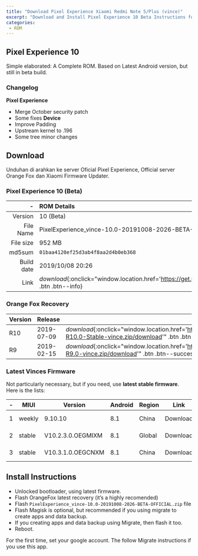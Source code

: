 ```yaml
---
title: "Download Pixel Experience Xiaomi Redmi Note 5/Plus (vince)"
excerpt: "Download and Install Pixel Experience 10 Beta Instructions for Vince"
categories:
 - ROM
---
```


## Pixel Experience 10

Simple elaborated: A Complete ROM. Based on Latest Android version, but still in beta build.

### Changelog

**Pixel Experience**
- Merge October security patch
- Some fixes
**Device**
- Improve Padding
- Upstream kernel to .196
- Some tree minor changes

## Download

Unduhan di arahkan ke server Oficial Pixel Experience, Official server Orange Fox dan Xiaomi Firmware Updater.

### Pixel Experience 10 (Beta)

|-|ROM Details|
|---:|:---|
|Version|10 (Beta)|
|File Name|PixelExperience_vince-10.0-20191008-2026-BETA-OFFICIAL.zip| 
|File size|952 MB|
|md5sum| `01baa4120ef25d3ab4f8aa2d4b0eb368` |
|Build date|2019/10/08 20:26|
|Link|_download_{:onclick="window.location.href='https://get.pixelexperience.org/get_file/aUgzdzZsOEUxZVpVYVIwbnk3S3NQTVdNb05HRHdybkNtVE84c2kvRjZWZElkVWhLSlBvU3VWenUvZlE1OEJ0YWowZmtYa05sVzYrOEVWM0hvMzJLdElIb3d1RStnMDUxVHcrbVppQkxKQU4zaTFwd1l1QnM0RnptREtIN2Q0RWpQQ3JVOUczemY1Q3A1N0JVMkJ4elBRPT0=/'" .btn .btn--info}|

### Orange Fox Recovery

|Version|Release|Link|Size|
|---|---|---|---|
|R10|2019-07-09|_download_{:onclick="window.location.href='https://sourceforge.net/projects/orangefox/files/vince/OrangeFox-R10.0-Stable-vince.zip/download'" .btn .btn--success|40.0 MB|
|R9|2019-02-15|_download_{:onclick="window.location.href='https://sourceforge.net/projects/orangefox/files/vince/OrangeFox-R9.0-vince.zip/download'" .btn .btn--success|37.5 MB|

### Latest Vinces Firmware

Not particularly necessary, but if you need, use **latest stable firmware**. Here is the lists:

|-|MIUI|Version|Android|Region|Link|Release|
|---|---|---|---|---|---|---|
|1|weekly|9.10.10|8.1|China|Download|2019-10-17|
|2|stable|V10.2.3.0.OEGMIXM|8.1|Global|Download|2019-07-12|
|3|stable|V10.3.1.0.OEGCNXM|8.1|China|Download|2019-04-16|

## Install Instructions

- Unlocked bootloader, using latest firmware.
- Flash OrangeFox latest recovery (it’s a highly recomended)
- Flash `PixelExperience_vince-10.0-20191008-2026-BETA-OFFICIAL.zip` file
- Flash Magisk is optional, but recommended if you using migrate to create apps and data backup.
- If you creating apps and data backup using Migrate, then flash it too.
- Reboot.

For the first time, set your google account. The follow Migrate instructions if you use this app.
